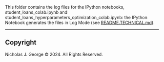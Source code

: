 This folder contains the log files for the IPython notebooks, student_loans_colab.ipynb and student_loans_hyperparameters_optimization_colab.ipynb: the IPython Notebook generates the files in Log Mode (see [README.TECHNICAL.md](./README.TECHNICAL.md)).

----

## Copyright

Nicholas J. George © 2024. All Rights Reserved.
